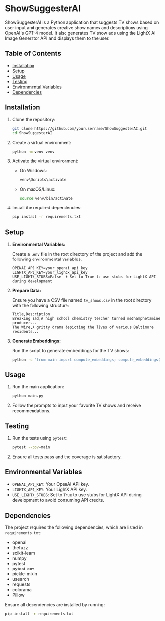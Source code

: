 # ShowSuggesterAI

ShowSuggesterAI is a Python application that suggests TV shows based on user input and generates creative show names and descriptions using OpenAI's GPT-4 model. It also generates TV show ads using the LightX AI Image Generator API and displays them to the user.

## Table of Contents

- [Installation](#installation)
- [Setup](#setup)
- [Usage](#usage)
- [Testing](#testing)
- [Environmental Variables](#environmental-variables)
- [Dependencies](#dependencies)

## Installation

1. Clone the repository:
    ```sh
    git clone https://github.com/yourusername/ShowSuggesterAI.git
    cd ShowSuggesterAI
    ```

2. Create a virtual environment:
    ```sh
    python -m venv venv
    ```

3. Activate the virtual environment:
    - On Windows:
        ```sh
        venv\Scripts\activate
        ```
    - On macOS/Linux:
        ```sh
        source venv/bin/activate
        ```

4. Install the required dependencies:
    ```sh
    pip install -r requirements.txt
    ```

## Setup

1. **Environmental Variables:**

    Create a `.env` file in the root directory of the project and add the following environmental variables:

    ```env
    OPENAI_API_KEY=your_openai_api_key
    LIGHTX_API_KEY=your_lightx_api_key
    USE_LIGHTX_STUBS=False  # Set to True to use stubs for LightX API during development
    ```

2. **Prepare Data:**

    Ensure you have a CSV file named `tv_shows.csv` in the root directory with the following structure:

    ```csv
    Title,Description
    Breaking Bad,A high school chemistry teacher turned methamphetamine producer...
    The Wire,A gritty drama depicting the lives of various Baltimore residents...
    ```

3. **Generate Embeddings:**

    Run the script to generate embeddings for the TV shows:
    ```sh
    python -c "from main import compute_embeddings; compute_embeddings()"
    ```

## Usage

1. Run the main application:
    ```sh
    python main.py
    ```

2. Follow the prompts to input your favorite TV shows and receive recommendations.

## Testing

1. Run the tests using `pytest`:
    ```sh
    pytest --cov=main
    ```

2. Ensure all tests pass and the coverage is satisfactory.

## Environmental Variables

- `OPENAI_API_KEY`: Your OpenAI API key.
- `LIGHTX_API_KEY`: Your LightX API key.
- `USE_LIGHTX_STUBS`: Set to `True` to use stubs for LightX API during development to avoid consuming API credits.

## Dependencies

The project requires the following dependencies, which are listed in `requirements.txt`:

- openai
- thefuzz
- scikit-learn
- numpy
- pytest
- pytest-cov
- pickle-mixin
- usearch
- requests
- colorama
- Pillow

Ensure all dependencies are installed by running:
```sh
pip install -r requirements.txt
```

